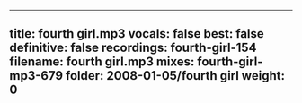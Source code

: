 
---
title: fourth girl.mp3
vocals: false
best: false
definitive: false
recordings: fourth-girl-154
filename: fourth girl.mp3
mixes: fourth-girl-mp3-679
folder: 2008-01-05/fourth girl
weight: 0
---
